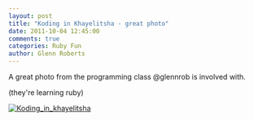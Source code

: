 ```yaml
---
layout: post
title: "Koding in Khayelitsha - great photo"
date: 2011-10-04 12:45:00
comments: true
categories: Ruby Fun
author: Glenn Roberts
---
```


A great photo from the programming class @glennrob is involved with.

(they're learning ruby)

[![Koding_in_khayelitsha](/images/old/2011/10/koding_in_khayelitsha-scaled-1000.jpg) ](/images/old/2011/10/koding_in_khayelitsha-scaled-1000.jpg)
